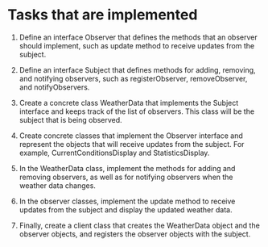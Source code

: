 # Tasks that are implemented

1) Define an interface Observer that defines the methods that an observer should implement, such as update method to receive updates from the subject.

2) Define an interface Subject that defines methods for adding, removing, and notifying observers, such as registerObserver, removeObserver, and notifyObservers.

3) Create a concrete class WeatherData that implements the Subject interface and keeps track of the list of observers. This class will be the subject that is being observed.

4) Create concrete classes that implement the Observer interface and represent the objects that will receive updates from the subject. For example, CurrentConditionsDisplay and StatisticsDisplay.

5) In the WeatherData class, implement the methods for adding and removing observers, as well as for notifying observers when the weather data changes.

6) In the observer classes, implement the update method to receive updates from the subject and display the updated weather data.

7) Finally, create a client class that creates the WeatherData object and the observer objects, and registers the observer objects with the subject.
